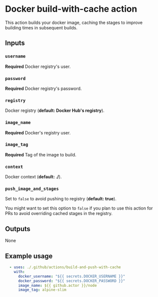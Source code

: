# Docker build-with-cache action

This action builds your docker image, caching the stages to improve building times in subsequent builds.

## Inputs

### `username`

**Required** Docker registry's user.

### `password`

**Required** Docker registry's password.

### `registry`

Docker registry (**default: Docker Hub's registry**).


### `image_name`

**Required** Docker's registry user.

### `image_tag`

**Required** Tag of the image to build.

### `context`

Docker context (**default: ./**).

### `push_image_and_stages`

Set to `false` to avoid pushing to registry (**default: true**).

You might want to set this option to `false` if you plan to use this action for PRs to avoid overriding cached stages in the registry.

## Outputs

None

## Example usage

```yml
  - uses: ./.github/actions/build-and-push-with-cache
    with:
      docker_username: "${{ secrets.DOCKER_USERNAME }}"
      docker_password: "${{ secrets.DOCKER_PASSWORD }}"
      image_name: ${{ github.actor }}/node
      image_tag: alpine-slim
```
